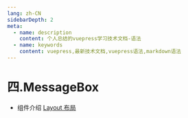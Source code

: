 ```yaml
---
lang: zh-CN
sidebarDepth: 2
meta:
  - name: description
    content: 个人总结的vuepress学习技术文档-语法
  - name: keywords
    content: vuepress,最新技术文档,vuepress语法,markdown语法
---
```


# 四.MessageBox

- 组件介绍
  [Layout 布局](https://element-plus.gitee.io/#/zh-CN/component/layout)
